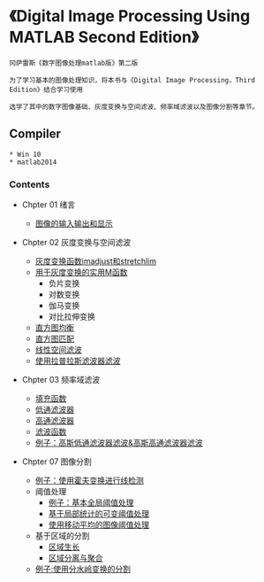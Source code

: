 ﻿# 《Digital Image Processing Using MATLAB Second Edition》

	冈萨雷斯《数字图像处理matlab版》第二版 

	为了学习基本的图像处理知识，将本书与《Digital Image Processing，Third Edition》结合学习使用

	选学了其中的数字图像基础、灰度变换与空间滤波、频率域滤波以及图像分割等章节。 

## Compiler

	* Win 10
	* matlab2014  

### Contents 

- Chpter 01  绪言
	
	- [图像的输入输出和显示](CH01/function_image_input_output_show.m)


- Chpter 02  灰度变换与空间滤波

	- [灰度变换函数imadjust和stretchlim](CH02/fun_imadjust.m)
	- [用于灰度变换的实用M函数](CH02/intrans.m)
		- 负片变换
		- 对数变换
		- 伽马变换
		- 对比拉伸变换
	- [直方图均衡](CH02/demo_histeq.m)
	- [直方图匹配](CH02/manualhist.m)
	- [线性空间滤波](CH02/demo_imfilter.m)
	- [使用拉普拉斯滤波器滤波](CH02/demo_fpspecial.m)

- Chpter 03 频率域滤波

	- [填充函数](CH03/paddedsize.m)
	- [低通滤波器](CH03/lpfilter.m)
	- [高通滤波器](CH03/hpfilter.m)
	- [滤波函数](CH03/dftfilt.m)
	- [例子：高斯低通滤波器滤波&高斯高通滤波器滤波](CH03/demo_guassian_lowpass&highpass_filter.m)

- Chpter 07 图像分割

	- [例子：使用霍夫变换进行线检测](CH07/demo_hough.m)
	- 阈值处理
		- [例子：基本全局阈值处理](CH07/demo_global_thresh.m)
		- [基于局部统计的可变阈值处理](CH07/localthresh.m)
		- [使用移动平均的图像阈值处理](CH07/movingthresh.m)
	- 基于区域的分割
		- [区域生长](CH07/regiongrow.m)
		- [区域分离与聚合](CH07/splitmerge.m)
	- [例子:使用分水岭变换的分割](CH07/demo_watershed.m)


	
